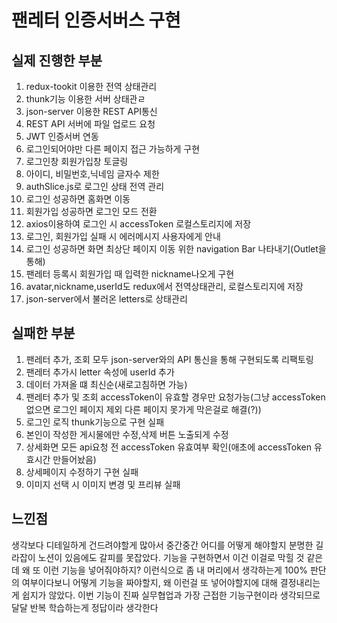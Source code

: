 # 팬레터 인증서버스 구현

## 실제 진행한 부분
1. redux-tookit 이용한 전역 상태관리
2. thunk기능 이용한 서버 상태관ㄹ
3. json-server 이용한 REST API통신
4. REST API 서버에 파일 업로드 요청
5. JWT 인증서버 연동
6. 로그인되어야만 다른 페이지 접근 가능하게 구현
7. 로그인창 회원가입창 토글링
8. 아이디, 비밀번호,닉네임 글자수 제한
9. authSlice.js로 로그인 상태 전역 관리
10. 로그인 성공하면 홈화면 이동
11. 회원가입 성공하면 로그인 모드 전환
12. axios이용하여 로그인 시 accessToken 로컬스토리지에 저장
13. 로그인, 회원가입 실패 시 에러메시지 사용자에게 안내
14. 로그인 성공하면 화면 최상단 페이지 이동 위한 navigation Bar 나타내기(Outlet을 통해)
15. 팬레터 등록시 회원가입 때 입력한 nickname나오게 구현
16. avatar,nickname,userId도 redux에서 전역상태관리, 로컬스토리지에 저장
17. json-server에서 불러온 letters로 상태관리

## 실패한 부분
1. 팬레터 추가, 조회 모두 json-server와의 API 통신을 통해 구현되도록 리팩토링
2. 팬레터 추가시 letter 속성에 userId 추가
3. 데이터 가져올 떄 최신순(새로고침하면 가능)
4. 팬레터 추가 및 조회 accessToken이 유효할 경우만 요청가능(그냥 accessToken없으면 로그인 페이지 제외 다른 페이지 못가게 막은걸로 해결(?))
5. 로그인 로직 thunk기능으로 구현 실패
6. 본인이 작성한 게시물에만 수정,삭제 버튼 노출되게 수정
7. 상세화면 모든 api요청 전 accessToken 유효여부 확인(애초에  accessToken 유효시간 만들어놨음)
8. 상세페이지 수정하기 구현 실패
9. 이미지 선택 시 이미지 변경 및 프리뷰 실패

## 느낀점
생각보다 디테일하게 건드려야할게 많아서 중간중간 어디를 어떻게 해야할지 분명한 길라잡이 노션이 있음에도 갈피를 못잡았다. 기능을 구현하면서 이건 이걸로 막힐 것 같은데 왜 또 이런 기능을 넣어줘야하지? 이런식으로 좀 내 머리에서 생각하는게 100% 판단의 여부이다보니 어떻게 기능을 짜야할지, 왜 이런걸 또 넣어야할지에 대해 결정내리는게 쉽지가 않았다. 이번 기능이 진짜 실무협업과 가장 근접한 기능구현이라 생각되므로 달달 반복 학습하는게 정답이라 생각한다
